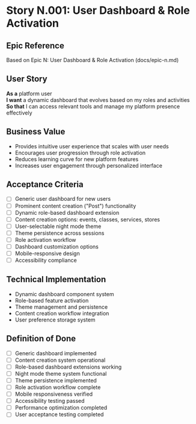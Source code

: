 # Story N.001: User Dashboard & Role Activation

## Epic Reference
Based on Epic N: User Dashboard & Role Activation (docs/epic-n.md)

## User Story
**As a** platform user  
**I want** a dynamic dashboard that evolves based on my roles and activities  
**So that** I can access relevant tools and manage my platform presence effectively

## Business Value
- Provides intuitive user experience that scales with user needs
- Encourages user progression through role activation
- Reduces learning curve for new platform features
- Increases user engagement through personalized interface

## Acceptance Criteria
- [ ] Generic user dashboard for new users
- [ ] Prominent content creation ("Post") functionality
- [ ] Dynamic role-based dashboard extension
- [ ] Content creation options: events, classes, services, stores
- [ ] User-selectable night mode theme
- [ ] Theme persistence across sessions
- [ ] Role activation workflow
- [ ] Dashboard customization options
- [ ] Mobile-responsive design
- [ ] Accessibility compliance

## Technical Implementation
- Dynamic dashboard component system
- Role-based feature activation
- Theme management and persistence
- Content creation workflow integration
- User preference storage system

## Definition of Done
- [ ] Generic dashboard implemented
- [ ] Content creation system operational
- [ ] Role-based dashboard extensions working
- [ ] Night mode theme system functional
- [ ] Theme persistence implemented
- [ ] Role activation workflow complete
- [ ] Mobile responsiveness verified
- [ ] Accessibility testing passed
- [ ] Performance optimization completed
- [ ] User acceptance testing completed 